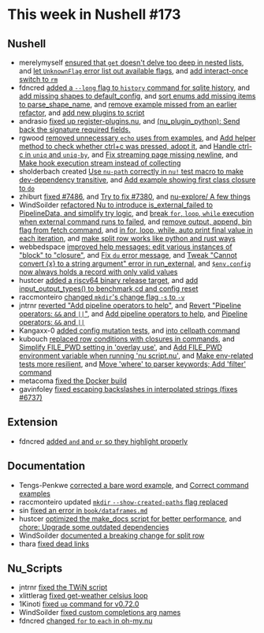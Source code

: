 # This week in Nushell #173


## Nushell


- merelymyself [ensured that `get` doesn't delve too deep in nested lists](https://github.com/nushell/nushell/pull/7497), and [let `UnknownFlag` error list out available flags](https://github.com/nushell/nushell/pull/7443), and [add interact-once switch to `rm`](https://github.com/nushell/nushell/pull/7432)
- fdncred [added a `--long` flag to `history` command for sqlite history](https://github.com/nushell/nushell/pull/7480), and [add missing shapes to default_config](https://github.com/nushell/nushell/pull/7472), and [sort enums add missing items to parse_shape_name](https://github.com/nushell/nushell/pull/7450), and [remove example missed from an earlier refactor](https://github.com/nushell/nushell/pull/7419), and [add new plugins to script](https://github.com/nushell/nushell/pull/7493)
- andrasio [fixed up register-plugins.nu](https://github.com/nushell/nushell/pull/7492), and [(nu_plugin_python): Send back the signature required fields.](https://github.com/nushell/nushell/pull/7489)
- rgwood [removed unnecessary `echo` uses from examples](https://github.com/nushell/nushell/pull/7500), and [Add helper method to check whether ctrl+c was pressed, adopt it](https://github.com/nushell/nushell/pull/7482), and [Handle ctrl-c in `uniq` and `uniq-by`](https://github.com/nushell/nushell/pull/7478), and [Fix streaming page missing newline](https://github.com/nushell/nushell/pull/7466), and [Make hook execution stream instead of collecting](https://github.com/nushell/nushell/pull/7440)
- sholderbach created [Use `nu-path` correctly in `nu!` test macro to make dev-dependency transitive](https://github.com/nushell/nushell/pull/7488), and [Add example showing first class closure to `do`](https://github.com/nushell/nushell/pull/7473)
- zhiburt [fixed #7486](https://github.com/nushell/nushell/pull/7487), and [Try to fix #7380](https://github.com/nushell/nushell/pull/7446), and [nu-explore/ A few things](https://github.com/nushell/nushell/pull/7339)
- WindSoilder [refactored Nu to introduce is_external_failed to PipelineData, and simplify try logic](https://github.com/nushell/nushell/pull/7476), and [break `for`, `loop`, `while` execution when external command runs to failed](https://github.com/nushell/nushell/pull/7475), and [remove output, append, bin flag from fetch command](https://github.com/nushell/nushell/pull/7468), and [in for, loop, while, auto print final value in each iteration](https://github.com/nushell/nushell/pull/7433), and [make split row works like python and rust ways](https://github.com/nushell/nushell/pull/7413)
- webbedspace [improved help messages: edit various instances of "block" to "closure"](https://github.com/nushell/nushell/pull/7470), and [Fix `du` error message](https://github.com/nushell/nushell/pull/7460), and [Tweak "Cannot convert {x} to a string argument" error in run_external](https://github.com/nushell/nushell/pull/7434), and [`$env.config` now always holds a record with only valid values](https://github.com/nushell/nushell/pull/7309)
- hustcer [added a riscv64 binary release target](https://github.com/nushell/nushell/pull/7469), and [add input_output_types() to benchmark,cd and config reset](https://github.com/nushell/nushell/pull/7455)
- raccmonteiro [changed `mkdir`'s change flag `-s` to `-v`](https://github.com/nushell/nushell/pull/7462)
- jntrnr [reverted "Add pipeline operators to help"](https://github.com/nushell/nushell/pull/7454), and [Revert "Pipeline operators: `&&` and `||`"](https://github.com/nushell/nushell/pull/7452), and [Add pipeline operators to help](https://github.com/nushell/nushell/pull/7449), and [Pipeline operators: `&&` and `||`](https://github.com/nushell/nushell/pull/7448)
- Kangaxx-0 [added config mutation tests](https://github.com/nushell/nushell/pull/7437), and [into cellpath command](https://github.com/nushell/nushell/pull/7417)
- kubouch [replaced row conditions with closures in commands](https://github.com/nushell/nushell/pull/7428), and [Simplify FILE_PWD setting in 'overlay use'](https://github.com/nushell/nushell/pull/7425), and [Add FILE_PWD environment variable when running 'nu script.nu'](https://github.com/nushell/nushell/pull/7424), and [Make env-related tests more resilient](https://github.com/nushell/nushell/pull/7423), and [Move 'where' to parser keywords; Add 'filter' command](https://github.com/nushell/nushell/pull/7365)
- metacoma [fixed the Docker build](https://github.com/nushell/nushell/pull/7422)
- gavinfoley [fixed escaping backslashes in interpolated strings (fixes #6737)](https://github.com/nushell/nushell/pull/7119)

## Extension

- fdncred [added `and` and `or` so they highlight properly](https://github.com/nushell/vscode-nushell-lang/pull/72)

## Documentation


- Tengs-Penkwe [corrected a bare word example](https://github.com/nushell/nushell.github.io/pull/703), and [Correct command examples](https://github.com/nushell/nushell.github.io/pull/702)
- raccmonteiro updated [`mkdir` `--show-created-paths` flag replaced](https://github.com/nushell/nushell.github.io/pull/701)
- sin [fixed an error in `book/dataframes.md`](https://github.com/nushell/nushell.github.io/pull/700)
- hustcer [optimized the make_docs script for better performance](https://github.com/nushell/nushell.github.io/pull/697), and [chore: Upgrade some outdated dependencies](https://github.com/nushell/nushell.github.io/pull/694)
- WindSoilder [documented a breaking change for split row](https://github.com/nushell/nushell.github.io/pull/696)
- thara [fixed dead links](https://github.com/nushell/nushell.github.io/pull/695)


## Nu_Scripts


- jntrnr [fixed the TWiN script](https://github.com/nushell/nu_scripts/pull/328)
- xlittlerag [fixed get-weather celsius loop](https://github.com/nushell/nu_scripts/pull/326)
- 1Kinoti [fixed `up` command for v0.72.0](https://github.com/nushell/nu_scripts/pull/325)
- WindSoilder [fixed custom completions arg names](https://github.com/nushell/nu_scripts/pull/324)
- fdncred [changed `for` to `each` in oh-my.nu](https://github.com/nushell/nu_scripts/pull/323)
